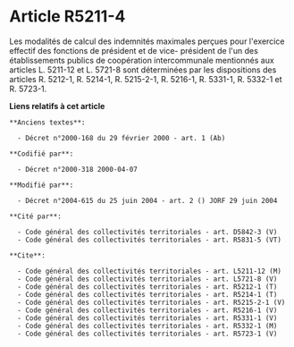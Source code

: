 # Article R5211-4

Les modalités de calcul des indemnités maximales perçues pour l'exercice effectif des fonctions de président et de vice-
président de l'un des établissements publics de coopération intercommunale mentionnés aux articles L. 5211-12 et L. 5721-8
sont déterminées par les dispositions des articles R. 5212-1, R. 5214-1, R. 5215-2-1, R. 5216-1, R. 5331-1, R. 5332-1 et R.
5723-1.

**Liens relatifs à cet article**

	**Anciens textes**:

	  - Décret n°2000-168 du 29 février 2000 - art. 1 (Ab)

	**Codifié par**:

	  - Décret n°2000-318 2000-04-07

	**Modifié par**:

	  - Décret n°2004-615 du 25 juin 2004 - art. 2 () JORF 29 juin 2004

	**Cité par**:

	  - Code général des collectivités territoriales - art. D5842-3 (V)
	  - Code général des collectivités territoriales - art. R5831-5 (VT)

	**Cite**:

	  - Code général des collectivités territoriales - art. L5211-12 (M)
	  - Code général des collectivités territoriales - art. L5721-8 (V)
	  - Code général des collectivités territoriales - art. R5212-1 (T)
	  - Code général des collectivités territoriales - art. R5214-1 (T)
	  - Code général des collectivités territoriales - art. R5215-2-1 (V)
	  - Code général des collectivités territoriales - art. R5216-1 (V)
	  - Code général des collectivités territoriales - art. R5331-1 (V)
	  - Code général des collectivités territoriales - art. R5332-1 (M)
	  - Code général des collectivités territoriales - art. R5723-1 (V)
